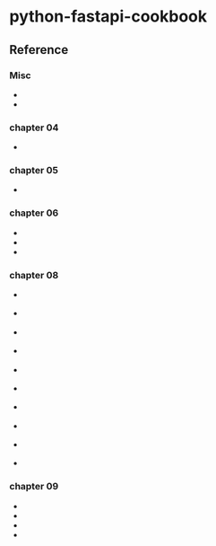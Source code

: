 # python-fastapi-cookbook

## Reference

### Misc

* [](https://blog.wei-lee.me/posts/tech/2020/03/python-table-manners-commitizen/#commitizen_2)
* [](https://medium.com/google-cloud/cloud-run-service-with-a-python-module-fastapi-and-uvicorn-24c94090a008)

### chapter 04

* [](https://medium.com/@bhuwan.pandey9867/github-authentication-with-python-fastapi-446a20e60d5a)

### chapter 05

* [](https://docs.pytest.org/en/stable/)

### chapter 06

* [](https://myapollo.com.tw/blog/begin-to-asyncio/)
* [](https://myapollo.com.tw/blog/python-contextlib/#google_vignette)
* [](https://alembic.sqlalchemy.org/en/latest/)

### chapter 08

* [](https://fastapi.tiangolo.com/tutorial/dependencies/#share-annotated-dependencies)
* [](https://fastapi.tiangolo.com/tutorial/dependencies/classes-as-dependencies/#classes-as-dependencies)

* [](https://fastapi.tiangolo.com/tutorial/middleware/)
* [](https://stackoverflow.com/questions/71525132/how-to-write-a-custom-fastapi-middleware-class)

* [](https://babel.pocoo.org/en/latest/)
* [](https://pyinstrument.readthedocs.io/en/latest/index.html)
* [](https://pyinstrument.readthedocs.io/en/latest/guide.xhtml#profile-a-web-request-in-fastapi)

* [](https://slowapi.readthedocs.io/en/latest/)
* [](https://limits.readthedocs.io/en/stable/quickstart.xhtml#rate-limit-string-notation)

* [](https://fastapi.tiangolo.com/tutorial/background-tasks/)

### chapter 09

* [](https://fastapi.tiangolo.com/advanced/websockets/)
* [](https://www.starlette.io/websockets/)
* [](https://www.iana.org/assignments/websocket/websocket.xml#close-code-number)
* [](https://developer.mozilla.org/en-US/docs/Web/API/CloseEvent)
